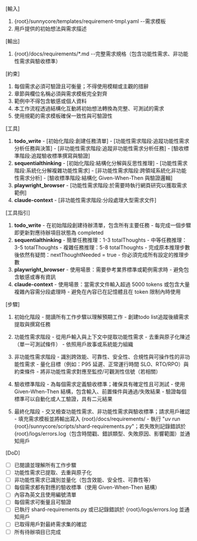 [輸入]
  1. {root}/sunnycore/templates/requirement-tmpl.yaml --需求模板
  2. 用戶提供的初始想法與需求描述

[輸出]
  1. {root}/docs/requirements/*.md --完整需求規格（包含功能性需求、非功能性需求與驗收標準）

[約束]
  1. 每個需求必須可驗證且可衡量；不得使用模糊或主觀的措辭
  2. 章節與欄位名稱必須與需求模板完全對齊
  3. 範例中不得包含敏感或個人資料
  4. 本工作流程透過結構化互動將初始想法轉換為完整、可測試的需求
  5. 使用規範的需求模板確保一致性與可驗證性

[工具]
  1. **todo_write**
    - [初始化階段:創建任務清單]
    - [功能性需求階段:追蹤功能性需求分析任務與決策]
    - [非功能性需求階段:追蹤非功能性需求分析任務]
    - [驗收標準階段:追蹤驗收標準撰寫與驗證]
  2. **sequentialthinking**
    - [初始化階段:結構化分解與反思性推理]
    - [功能性需求階段:系統化分解複雜功能性需求]
    - [非功能性需求階段:跨領域系統化非功能性需求分析]
    - [驗收標準階段:結構化 Given-When-Then 與驗證邏輯]
  3. **playwright_browser**
    - [功能性需求階段:於需要時執行網頁研究以獲取需求範例]
  4. **claude-context**
    - [非功能性需求階段:分段處理大型需求文件]

[工具指引]
  1. **todo_write**
    - 在初始階段創建待辦清單，包含所有主要任務
    - 每完成一個步驟即更新對應待辦項目狀態為 completed
  2. **sequentialthinking**
    - 簡單任務推理：1-3 totalThoughts
    - 中等任務推理：3-5 totalThoughts
    - 複雜任務推理：5-8 totalThoughts
    - 完成原本推理步數後依然有疑問：nextThoughtNeeded = true
    - 你必須完成所有設定的推理步數
  3. **playwright_browser**
    - 使用場景：需要參考業界標準或範例需求時
    - 避免包含敏感或專有資訊
  4. **claude-context**
    - 使用場景：當需求文件輸入超過 5000 tokens 或包含大量複雜內容需分段處理時
    - 避免在內容已在記憶體且在 token 限制內時使用

[步驟]
  1. 初始化階段
    - 閱讀所有工作步驟以理解預期工作
    - 創建todo list追蹤後續需求提取與撰寫任務

  2. 功能性需求階段
    - 從用戶輸入與上下文中提取功能性需求
    - 去重與原子化陳述（單一可測試條件）
    - 依照用戶故事或系統能力組織

  3. 非功能性需求階段
    - 識別跨效能、可靠性、安全性、合規性與可操作性的非功能性需求
    - 量化目標（例如：P95 延遲、正常運行時間 SLO、RTO/RPO）與約束條件
    - 將非功能性需求對應至監控/可觀測性信號（若相關）

  4. 驗收標準階段
    - 為每個需求定義驗收標準；確保具有確定性且可測試
    - 使用 Given-When-Then 結構，包含輸入、前置條件與通過/失敗結果
    - 驗證每個標準可以自動化或人工驗證，具有二元結果

  5. 最終化階段
    - 交叉檢查功能性需求、非功能性需求與驗收標準；請求用戶確認
    - 填充需求模板並將輸出寫入 {root}/docs/requirements/
    - 執行 "uv run {root}/sunnycore/scripts/shard-requirements.py"；若失敗則記錄錯誤於 {root}/logs/errors.log（包含時間戳、錯誤類型、失敗原因、影響範圍）並通知用戶

[DoD]
  - [ ] 已閱讀並理解所有工作步驟
  - [ ] 功能性需求已提取、去重與原子化
  - [ ] 非功能性需求已識別並量化（包含效能、安全性、可靠性等）
  - [ ] 每個需求都有對應的驗收標準（使用 Given-When-Then 結構）
  - [ ] 內容為英文且使用編號清單
  - [ ] 每個需求可衡量且可驗證
  - [ ] 已執行 shard-requirements.py 或已記錄錯誤於 {root}/logs/errors.log 並通知用戶
  - [ ] 已取得用戶對最終需求集的確認
  - [ ] 所有待辦項目已完成
